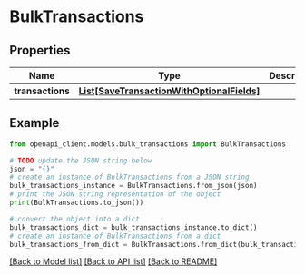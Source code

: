 # BulkTransactions


## Properties

Name | Type | Description | Notes
------------ | ------------- | ------------- | -------------
**transactions** | [**List[SaveTransactionWithOptionalFields]**](SaveTransactionWithOptionalFields.md) |  | 

## Example

```python
from openapi_client.models.bulk_transactions import BulkTransactions

# TODO update the JSON string below
json = "{}"
# create an instance of BulkTransactions from a JSON string
bulk_transactions_instance = BulkTransactions.from_json(json)
# print the JSON string representation of the object
print(BulkTransactions.to_json())

# convert the object into a dict
bulk_transactions_dict = bulk_transactions_instance.to_dict()
# create an instance of BulkTransactions from a dict
bulk_transactions_from_dict = BulkTransactions.from_dict(bulk_transactions_dict)
```
[[Back to Model list]](../README.md#documentation-for-models) [[Back to API list]](../README.md#documentation-for-api-endpoints) [[Back to README]](../README.md)


